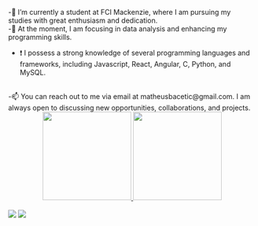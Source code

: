 

-🔭 I’m currently a student at FCI Mackenzie, where I am pursuing my studies with great enthusiasm and dedication.
<br>
-🌱 At the moment, I am focusing in data analysis and enhancing my programming skills.
<br>
- :exclamation: I possess a strong knowledge of several programming languages and frameworks, including Javascript, React, Angular, C, Python, and MySQL.
<br>
-📫 You can reach out to me via email at matheusbacetic@gmail.com. I am always open to discussing new opportunities, collaborations, and projects.
<div align="center">
  <a href="https://github.com/MatheusBacetic">
  <img height="180em" src="https://github-readme-stats.vercel.app/api/top-langs/?username=MatheusBacetic&layout=compact&langs_count=7&theme=dracula"/>
  <img height="180em" src="https://skillicons.dev/icons?i=js,html,css,c,react,angular,python,mysql"/>
</div>
<div style="display: inline_block"><br>  
 <div> 
  <a href = "mailto:matheusbacetic@gmail.com"><img src="https://img.shields.io/badge/-Gmail-%23333?style=for-the-badge&logo=gmail&logoColor=white" target="_blank"></a>
  <a href="https://www.linkedin.com/in/matheus-veiga-bacetic-joaquim-a6552723a/" target="_blank"><img src="https://img.shields.io/badge/-LinkedIn-%230077B5?style=for-the-badge&logo=linkedin&logoColor=white" target="_blank"></a> 
  </div>
  

